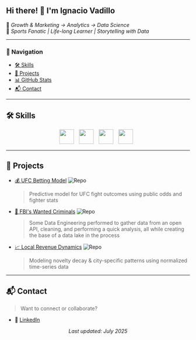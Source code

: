 <!-- README.md — Optimized & Banner-Free -->

## Hi there! 👋 I'm Ignacio Vadillo

🎯 *Growth & Marketing → Analytics → Data Science*  
🥋 *Sports Fanatic | Life-long Learner | Storytelling with Data*

---

### 📌 Navigation
- [🛠 Skills](#skills)
- [🚀 Projects](#projects)
- [📊 GitHub Stats](#github-stats)
- [📬 Contact](#contact)

---

## 🛠 Skills

<p align="center">
  <img src="https://cdn.jsdelivr.net/gh/devicons/devicon/icons/python/python-original.svg" width="40" style="margin-right:10px;"/>
  <img src="https://cdn.jsdelivr.net/gh/devicons/devicon/icons/pandas/pandas-original.svg" width="40" style="margin-right:10px;"/>
  <img src="https://cdn.jsdelivr.net/gh/devicons/devicon/icons/numpy/numpy-original.svg" width="40" style="margin-right:10px;"/>
  <img src="https://cdn.jsdelivr.net/gh/devicons/devicon/icons/github/github-original.svg" width="40" style="margin-right:10px;"/>
</p>

---

## 🚀 Projects

- [💰 UFC Betting Model](https://github.com/your-repo) ![Repo](https://img.shields.io/badge/Code-Repository-blue)  
  > Predictive model for UFC fight outcomes using public odds and fighter stats

- [🧠 FBI's Wanted Criminals](https://github.com/your-repo) ![Repo](https://img.shields.io/badge/Code-Repository-blue)  
  > Some Data Engineering performed to gather data from an open API, cleaning, and performing a quick analysis, all while creating the base of a data lake in the process 

- [📈 Local Revenue Dynamics](https://github.com/your-repo) ![Repo](https://img.shields.io/badge/Code-Repository-blue)  
  > Modeling novelty decay & city-specific patterns using normalized time-series data

---

## 📬 Contact

> Want to connect or collaborate?

- 🔗 [LinkedIn](https://linkedin.com/in/ignaciovadillosahonero)

<p align="center">
  <i>Last updated: July 2025</i>
</p>
